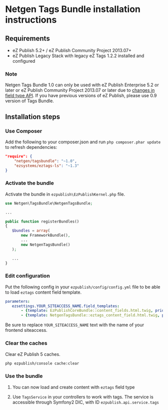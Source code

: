 Netgen Tags Bundle installation instructions
============================================

Requirements
------------

* eZ Publish 5.2+ / eZ Publish Community Project 2013.07+
* eZ Publish Legacy Stack with legacy eZ Tags 1.2.2 installed and configured

### Note

Netgen Tags Bundle 1.0 can only be used with eZ Publish Enterprise 5.2 or later or eZ Publish Community Project 2013.07 or later due to [changes in field type API](https://github.com/ezsystems/ezpublish-kernel/pull/429). If you have previous versions of eZ Publish, please use 0.9 version of Tags Bundle.

Installation steps
------------------

### Use Composer

Add the following to your composer.json and run `php composer.phar update` to refresh dependencies:

```json
"require": {
    "netgen/tagsbundle": "~1.0",
    "ezsystems/eztags-ls": "~1.3"
}
```

### Activate the bundle

Activate the bundle in `ezpublish\EzPublishKernel.php` file.

```php
use Netgen\TagsBundle\NetgenTagsBundle;

...

public function registerBundles()
{
   $bundles = array(
       new FrameworkBundle(),
       ...
       new NetgenTagsBundle()
   );

   ...
}
```

### Edit configuration

Put the following config in your `ezpublish/config/config.yml` file to be able to load `eztags` content field template.

```yml
parameters:
   ezsettings.YOUR_SITEACCESS_NAME.field_templates:
       - {template: EzPublishCoreBundle::content_fields.html.twig, priority: 0}
       - {template: NetgenTagsBundle::eztags_content_field.html.twig, priority: 0}
```

Be sure to replace `YOUR_SITEACCESS_NAME` text with the name of your frontend siteaccess.

### Clear the caches

Clear eZ Publish 5 caches.

```bash
php ezpublish/console cache:clear
```

### Use the bundle

1) You can now load and create content with `eztags` field type

2) Use `TagsService` in your controllers to work with tags. The service is accessible through Symfony2 DIC, with ID `ezpublish.api.service.tags`
